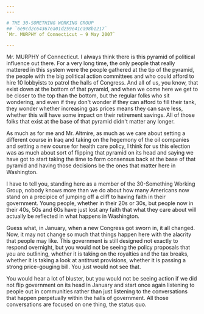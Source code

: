 ```yaml
---
---

# THE 30-SOMETHING WORKING GROUP
## `6e9cd2c64367ea01d259e41ca98b1217`
`Mr. MURPHY of Connecticut — 9 May 2007`

---
```



Mr. MURPHY of Connecticut. I always think there is this pyramid of 
political influence out there. For a very long time, the only people 
that really mattered in this system were the people gathered at the tip 
of the pyramid, the people with the big political action committees and 
who could afford to hire 10 lobbyists to patrol the halls of Congress. 
And all of us, you know, that exist down at the bottom of that pyramid, 
and when we come here we get to be closer to the top than the bottom, 
but the regular folks who sit wondering, and even if they don't wonder 
if they can afford to fill their tank, they wonder whether increasing 
gas prices means they can save less, whether this will have some impact 
on their retirement savings. All of those folks that exist at the base 
of that pyramid didn't matter any longer.

As much as for me and Mr. Altmire, as much as we care about setting a 
different course in Iraq and taking on the hegemony of the oil 
companies and setting a new course for health care policy, I think for 
us this election was as much about sort of flipping that pyramid on its 
head and saying we have got to start taking the time to form consensus 
back at the base of that pyramid and having those decisions be the ones 
that matter here in Washington.

I have to tell you, standing here as a member of the 30-Something 
Working Group, nobody knows more than we do about how many Americans 
now stand on a precipice of jumping off a cliff to having faith in 
their government. Young people, whether in their 20s or 30s, but people 
now in their 40s, 50s and 60s have just lost any faith that what they 
care about will actually be reflected in what happens in Washington.



Guess what, in January, when a new Congress got sworn in, it all 
changed. Now, it may not change so much that things happen here with 
the alacrity that people may like. This government is still designed 
not exactly to respond overnight, but you would not be seeing the 
policy proposals that you are outlining, whether it is taking on the 
royalties and the tax breaks, whether it is taking a look at antitrust 
provisions, whether it is passing a strong price-gouging bill. You just 
would not see that.

You would hear a lot of bluster, but you would not be seeing action 
if we did not flip government on its head in January and start once 
again listening to people out in communities rather than just listening 
to the conversations that happen perpetually within the halls of 
government. All those conversations are focused on one thing, the 
status quo.